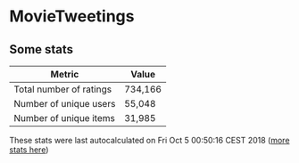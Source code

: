 # MovieTweetings
## Some stats

Metric | Value
--- | ---
Total number of ratings                 | 734,166
Number of unique users                  | 55,048
Number of unique items                  | 31,985
These stats were last autocalculated on Fri Oct 5 00:50:16 CEST 2018  ([more stats here](./stats.md))

